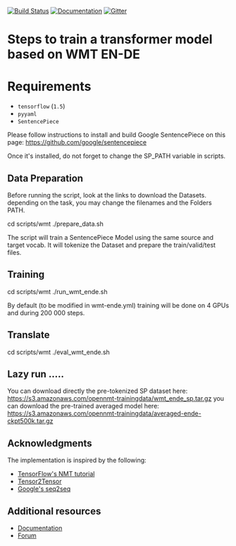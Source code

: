 [![Build Status](https://api.travis-ci.org/OpenNMT/OpenNMT-tf.svg?branch=master)](https://travis-ci.org/OpenNMT/OpenNMT-tf) [![Documentation](https://img.shields.io/badge/docs-master-blue.svg)](http://opennmt.net/OpenNMT-tf/) [![Gitter](https://badges.gitter.im/OpenNMT/OpenNMT-tf.svg)](https://gitter.im/OpenNMT/OpenNMT-tf?utm_source=badge&utm_medium=badge&utm_campaign=pr-badge)

# Steps to train a transformer model based on WMT EN-DE

# Requirements

* `tensorflow` (`1.5`)
* `pyyaml`
* `SentencePiece`

Please follow instructions to install and build Google SentencePiece on this page: https://github.com/google/sentencepiece

Once it's installed, do not forget to change the SP_PATH variable in scripts.

## Data Preparation

Before running the script, look at the links to download the Datasets.
depending on the task, you may change the filenames and the Folders PATH.

cd scripts/wmt
./prepare_data.sh

The script will train a SentencePiece Model using the same source and target vocab.
It will tokenize the Dataset and prepare the train/valid/test files.

## Training

cd scripts/wmt
./run_wmt_ende.sh

By default (to be modified in wmt-ende.yml) training will be done on 4 GPUs and during 200 000 steps.


## Translate

cd scripts/wmt
./eval_wmt_ende.sh

## Lazy run .....

You can download directly the pre-tokenized SP dataset here: https://s3.amazonaws.com/opennmt-trainingdata/wmt_ende_sp.tar.gz
you can download the pre-trained averaged model here: https://s3.amazonaws.com/opennmt-trainingdata/averaged-ende-ckpt500k.tar.gz

## Acknowledgments

The implementation is inspired by the following:

* [TensorFlow's NMT tutorial](https://github.com/tensorflow/nmt)
* [Tensor2Tensor](https://github.com/tensorflow/tensor2tensor)
* [Google's seq2seq](https://github.com/google/seq2seq)

## Additional resources

* [Documentation](http://opennmt.net/OpenNMT-tf)
* [Forum](http://forum.opennmt.net)
